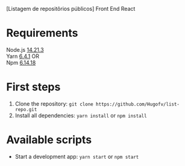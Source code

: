[Listagem de repositõrios públicos] Front End React

# Requirements
Node.js [14.21.3](https://nodejs.org/dist/v14.21.3)\
Yarn [6.4.1](https://github.com/yarnpkg/yarn/releases/tag/v1.16.0) OR\
Npm [6.14.18](https://www.npmjs.com/package/npm/v/6.14.18)

# First steps
1. Clone the repository: `git clone https://github.com/Hugofv/list-repo.git`
4. Install all dependencies: `yarn install` or `npm install`

# Available scripts
- Start a development app: `yarn start` or `npm start`
